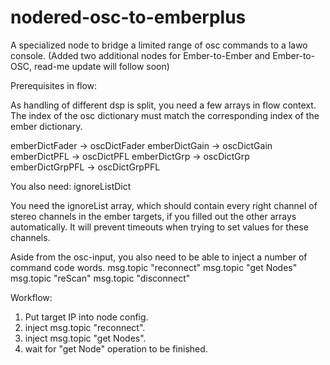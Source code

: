 # nodered-osc-to-emberplus
A specialized node to bridge a limited range of osc commands to a lawo console. (Added two additional nodes for Ember-to-Ember and Ember-to-OSC, read-me update will follow soon)

Prerequisites in flow:

As handling of different dsp is split, you need a few arrays in flow context. The index of the osc dictionary must match the corresponding index of the ember dictionary.

emberDictFader   -> oscDictFader
emberDictGain    -> oscDictGain
emberDictPFL     -> oscDictPFL
emberDictGrp     -> oscDictGrp
emberDictGrpPFL  -> oscDictGrpPFL

You also need:
ignoreListDict

You need the ignoreList array, which should contain every right channel of stereo channels in the ember targets, if you filled out the other arrays automatically. It will prevent timeouts when trying to set values for these channels. 

Aside from the osc-input, you also need to be able to inject a number of command code words. 
msg.topic "reconnect"
msg.topic "get Nodes"
msg.topic "reScan"
msg.topic "disconnect"

Workflow:

1. Put target IP into node config.
2. inject msg.topic "reconnect".
3. inject msg.topic "get Nodes".
4. wait for "get Node" operation to be finished. 
